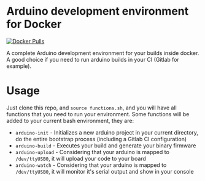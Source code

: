 # Arduino development environment for Docker
[![Docker Pulls](https://img.shields.io/docker/pulls/strm/dev-arduino.svg?style=plastic)](https://hub.docker.com/r/strm/dev-arduino/)

A complete Arduino development environment for your builds inside docker. A good choice if you need to run arduino builds in your CI (Gitlab for example).

# Usage

Just clone this repo, and `source functions.sh`, and you will have all functions that you need to run your environment. Some functions will be added to your current bash environment, they are:

  * `arduino-init` - Initializes a new arduino project in your current directory, do the entire bootstrap process (including a Gitlab CI configuration)
  * `arduino-build` - Executes your build and generate your binary firmware
  * `arduino-upload` - Considering that your arduino is mapped to `/dev/ttyUSB0`, it will upload your code to your board
  * `arduino-watch` - Considering that your arduino is mapped to `/dev/ttyUSB0`, it will monitor it's serial output and show in your console
